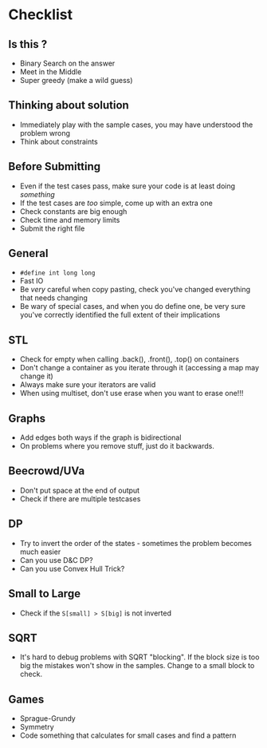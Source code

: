 # Checklist

## Is this <topic>?

- Binary Search on the answer
- Meet in the Middle
- Super greedy (make a wild guess)

## Thinking about solution

- Immediately play with the sample cases, you may have understood the problem wrong
- Think about constraints

## Before Submitting

- Even if the test cases pass, make sure your code is at least doing _something_
- If the test cases are _too_ simple, come up with an extra one
- Check constants are big enough
- Check time and memory limits
- Submit the right file

## General

- `#define int long long`
- Fast IO
- Be _very_ careful when copy pasting, check you've changed everything that needs changing
- Be wary of special cases, and when you do define one, be very sure you've correctly identified the full extent of their implications

## STL

- Check for empty when calling .back(), .front(), .top() on containers
- Don't change a container as you iterate through it (accessing a map may change it)
- Always make sure your iterators are valid
- When using multiset, don't use erase when you want to erase one!!!

## Graphs

- Add edges both ways if the graph is bidirectional
- On problems where you remove stuff, just do it backwards.

## Beecrowd/UVa

- Don't put space at the end of output
- Check if there are multiple testcases

## DP

- Try to invert the order of the states - sometimes the problem becomes much easier
- Can you use D&C DP?
- Can you use Convex Hull Trick?

## Small to Large

- Check if the `S[small] > S[big]` is not inverted

## SQRT

- It's hard to debug problems with SQRT "blocking".
If the block size is too big the mistakes won't show in the samples.
Change to a small block to check.

## Games

- Sprague-Grundy
- Symmetry
- Code something that calculates for small cases and find a pattern
